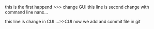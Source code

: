 this is the first happend >>> change GUI
  this line is second change with command line nano...

this line is change in CUI ...>>CUI
now we add and commit file in git 
